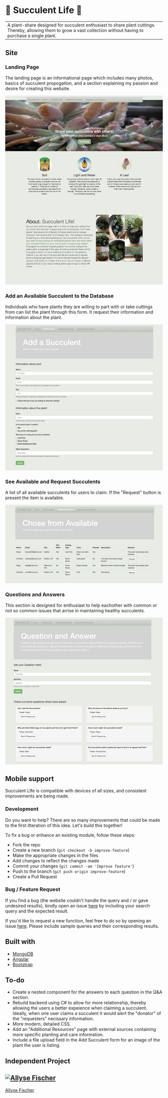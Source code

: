 
# :cactus: Succulent Life :cactus:
<table>
<tr>
<td>
  A plant-share designed for succulent enthusiast to share plant cuttings. Thereby, allowing them to grow a vast collection without having to purchase a single plant.
</td>
</tr>
</table>


## Site

### Landing Page
The landing page is an informational page which includes many photos, basics of succulent propogation, and a section explaining my passion and desire for creating this website.

<p align="center">
<img src="https://github.com/Scuba353/SucculentLife/blob/master/client/src/assets/images/landingPage_screenshot.png" >
</p>

### Add an Available Succulent to the Database
Individuals who have plants they are willing to part with or take cuttings from can list the plant through this form.  It request their information and information about the plant. 

<p align="center">
<img src="https://github.com/Scuba353/SucculentLife/blob/master/client/src/assets/images/AddForm_screenshot.png" >
</p>

### See Available and Request Succulents
A list of all available succulents for users to claim.  If the "Request" button is present the item is available. 

<p align="center">
<img src="https://github.com/Scuba353/SucculentLife/blob/master/client/src/assets/images/AvailableList_screenshot.png" >
</p>

### Questions and Answers 
This section is designed for enthusiast to help eachother with common or not so common issues that arrise in maintaining healthy succulents. 

<p align="center">
<img src="https://github.com/Scuba353/SucculentLife/blob/master/client/src/assets/images/Q_A_screenshot.png" >
</p>

## Mobile support
Succulent LIfe is compatible with devices of all sizes, and consistent improvements are being made.


### Development
Do you want to help?  There are so many improvements that could be made to the first itteration of this idea. Let's build this together!

To fix a bug or enhance an existing module, follow these steps:

- Fork the repo
- Create a new branch (`git checkout -b improve-feature`)
- Make the appropriate changes in the files
- Add changes to reflect the changes made
- Commit your changes (`git commit -am 'Improve feature'`)
- Push to the branch (`git push origin improve-feature`)
- Create a Pull Request 

### Bug / Feature Request

If you find a bug (the website couldn't handle the query and / or gave undesired results), kindly open an issue [here](https://github.com/Scuba353/SucculentLife/issues/new) by including your search query and the expected result.

If you'd like to request a new function, feel free to do so by opening an issue [here](https://github.com/Scuba353/SucculentLife/issues/new). Please include sample queries and their corresponding results.


## Built with 

- [MongoDB](https://docs.mongodb.com/?_ga=2.250270342.1411756360.1530765468-1692336383.1529003402)
- [Angular](https://angular.io/docs)  
- [Bootstrap](http://getbootstrap.com/) 


## To-do
- Create a nested component for the answers to each question in the Q&A section.
- Rebuild backend using C# to allow for more relationship, thereby allowing the users a better expeience when claiming a succulent. Ideally, when one user claims a succulent it would alert the "donator" of the "requesters" necissary information. 
- More modern, detailed CSS. 
- Add an "Additional Resources" page with external sources containing more specific planting and care information. 
- Include a file upload field in the Add Succulent form for an image of the plant the user is listing. 

## Independent Project

[![Allyse Fischer](https://avatars1.githubusercontent.com/u/33232873?s=250&v=4)](https://github.com/scuba353)  
---
[Allyse Fischer](https://github.com/scuba353) 

